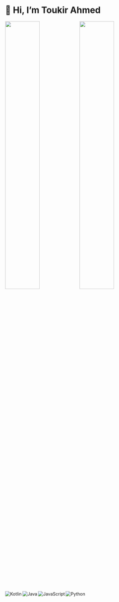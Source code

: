 # 👋 Hi, I’m Toukir Ahmed

<img align="left" width="47%" src="https://github-readme-stats.vercel.app/api?username=cooltoukir&show_icons=true&theme=cobalt"/>

<img align="left" width="47%" src="https://github-readme-stats.vercel.app/api/top-langs/?username=cooltoukir&langs_count=4&layout=compact"/>

<img align="left" alt="Kotlin" src="https://img.shields.io/badge/language-Kotlin%20100.0%25-blue.svg"/>
<img align="left" alt="Java" src="https://img.shields.io/badge/language-Java%200.0%25-blue.svg"/>
<img align="left" alt="JavaScript" src="https://img.shields.io/badge/language-JavaScript%200.0%25-blue.svg"/>
<img align="left" alt="Python" src="https://img.shields.io/badge/language-Python%200.0%25-blue.svg"/>
